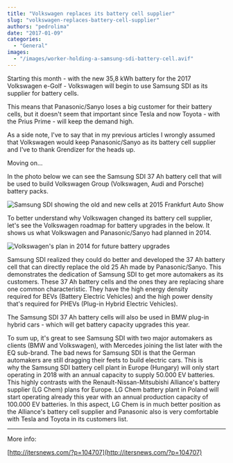 ```yaml
---
title: "Volkswagen replaces its battery cell supplier"
slug: "volkswagen-replaces-battery-cell-supplier"
authors: "pedrolima"
date: "2017-01-09"
categories:
  - "General"
images:
  - "/images/worker-holding-a-samsung-sdi-battery-cell.avif"
---
```


Starting this month - with the new 35,8 kWh battery for the 2017 Volkswagen e-Golf - Volkswagen will begin to use Samsung SDI as its supplier for battery cells.

This means that Panasonic/Sanyo loses a big customer for their battery cells, but it doesn't seem that important since Tesla and now Toyota - with the Prius Prime - will keep the demand high.

As a side note, I've to say that in my previous articles I wrongly assumed that Volkswagen would keep Panasonic/Sanyo as its battery cell supplier and I've to thank Grendizer for the heads up.

Moving on...

In the photo below we can see the Samsung SDI 37 Ah battery cell that will be used to build Volkswagen Group (Volkswagen, Audi and Porsche) battery packs.

![Samsung SDI showing the old and new cells at 2015 Frankfurt Auto Show](images/samsung-sdi-exhibition-booth-at-iaa-2015.avif)

To better understand why Volkswagen changed its battery cell supplier, let's see the Volkswagen roadmap for battery upgrades in the below. It shows us what Volkswagen and Panasonic/Sanyo had planned in 2014.

![Volkswagen's plan in 2014 for future battery upgrades](images/volkswagen-battery-upgrades-roadmap.avif)

Samsung SDI realized they could do better and developed the 37 Ah battery cell that can directly replace the old 25 Ah made by Panasonic/Sanyo. This demonstrates the dedication of Samsung SDI to get more automakers as its customers. These 37 Ah battery cells and the ones they are replacing share one common characteristic. They have the high energy density required for BEVs (Battery Electric Vehicles) and the high power density that's required for PHEVs (Plug-in Hybrid Electric Vehicles).

The Samsung SDI 37 Ah battery cells will also be used in BMW plug-in hybrid cars - which will get battery capacity upgrades this year.

To sum up, it's great to see Samsung SDI with two major automakers as clients (BMW and Volkswagen), with Mercedes joining the list later with the EQ sub-brand. The bad news for Samsung SDI is that the German automakers are still dragging their feets to build electric cars. This is why the Samsung SDI battery cell plant in Europe (Hungary) will only start operating in 2018 with an annual capacity to supply 50.000 EV batteries. This highly contrasts with the Renault-Nissan-Mitsubishi Alliance's battery supplier (LG Chem) plans for Europe. LG Chem battery plant in Poland will start operating already this year with an annual production capacity of 100.000 EV batteries. In this aspect, LG Chem is in much better position as the Alliance's battery cell supplier and Panasonic also is very comfortable with Tesla and Toyota in its customers list.

---

More info:

[http://itersnews.com/?p=104707](http://itersnews.com/?p=104707)
